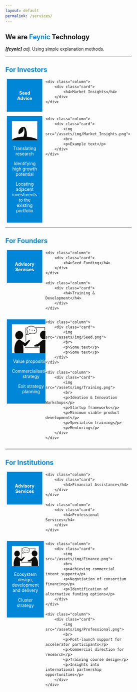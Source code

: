 ```yaml
---
layout: default
permalink: /services/
---
```

<style>
#myBtn {
  display: none; /* Hidden by default */
  position: fixed; /* Fixed/sticky position */
  bottom: 20px; /* Place the button at the bottom of the page */
  right: 30px; /* Place the button 30px from the right */
  z-index: 99; /* Make sure it does not overlap */
  border: none; /* Remove borders */
  outline: none; /* Remove outline */
  background-color: #0086d6; /* Set a background color */
  color: #ffffff; /* Text color */
  cursor: pointer; /* Add a mouse pointer on hover */
  padding: 15px; /* Some padding */
  border-radius: 10px; /* Rounded corners */
  font-size: 18px; /* Increase font size */
}

#myBtn:hover {
  background-color: #555; /* Add a dark-grey background on hover */
}

* {
  box-sizing: border-box;
}

/* Float four columns side by side */
.column {
  display: table-cell;
  float: left;
  width: 33%;
  padding: 0 10px;
  display: flex;
}

/* Remove extra left and right margins, due to padding in columns */
.row {
  margin: 0 -5px;
  flex: 1; 
  width: 100%;
}

/* Clear floats after the columns */
.row:after {
  content: "";
  display: table;
  clear: both;
}

/* Style the counter cards */
.card {
  box-shadow: 0 4px 8px 0 rgba(0, 0, 0, 0.2); /* this adds the "card" effect */
  padding: 16px;
  text-align: center;
  color: white;
  background-color: #0086d6;
  flex: 1;
}

/* Responsive columns - one column layout (vertical) on small screens */
@media screen and (max-width: 600px) {
  .column {
    width: 100%;
    display: block;
    margin-bottom: 20px;
  }
}
</style>

## We are <span style="color: #0086d6;">Feynic</span> Technology <button onclick="topFunction()" id="myBtn" title="Go to top">▲ Top</button>

***[fɛynic]*** *adj.* Using simple explanation methods.

***
	
## <a name="investors"></a><span style="color: #0086d6;">For Investors</span>

<div class="row">
	<div class="column">
		<div class="card">
			<h4>Seed Advice</h4>
		</div>
	</div>

	<div class="column">
		<div class="card">
			<h4>Market Insights</h4>
		</div>
	</div>
</div>

<div class="row">
	<div class="column">
		<div class="card">
			<img src="/assets/img/Seed.png">
			<br>
			<p>Translating research</p>
			<p>Identifying high growth potential</p>
			<p>Locating adjacent investments to the existing portfolio</p>
		</div>
	</div>
	
	<div class="column">
		<div class="card">
			<img src="/assets/img/Market_Insights.png">
			<br>
			<p>Example text</p>
		</div>
	</div>
</div>

***
	
## <a name="founders"></a><span style="color: #0086d6;">For Founders</span>

<div class="row">
	<div class="column">
		<div class="card">
			<h4>Advisory Services</h4>
		</div>
	</div>

	<div class="column">
		<div class="card">
			<h4>Seed Funding</h4>
		</div>
	</div>
	
	<div class="column">
		<div class="card">
			<h4>Training & Development</h4>
		</div>
	</div>
</div>

<div class="row">
	<div class="column">
		<div class="card">
			<img src="/assets/img/Advisory.png">
			<br>
			<p>Value proposition</p>
			<p>Commercialisation strategy</p>
			<p>Exit strategy planning</p>
		</div>
	</div>
	
	<div class="column">
		<div class="card">
			<img src="/assets/img/Seed.png">
			<br>
			<p>Some text</p>
			<p>Some text</p>
		</div>
	</div>
	
	<div class="column">
		<div class="card">
			<img src="/assets/img/Training.png">
			<br>
			<p>Ideation & Innovation Workshops</p>
			<p>Startup frameworks</p>
			<p>Minimum viable product development</p>
			<p>Specialism training</p>
			<p>Mentoring</p>
		</div>
	</div>
</div>

***

## <a name="institutions"></a><span style="color: #0086d6;">For Institutions</span>

<div class="row">
	<div class="column">
		<div class="card">
			<h4>Advisory Services</h4>
		</div>
	</div>

	<div class="column">
		<div class="card">
			<h4>Financial Assistance</h4>
		</div>
	</div>
	
	<div class="column">
		<div class="card">
			<h4>Professional Services</h4>
		</div>
	</div>			
</div>

<div class="row">
	<div class="column">
		<div class="card">
			<img src="/assets/img/Advisory.png">
			<br>
			<p>Ecosystem design, development and delivery</p>
			<p>Cluster strategy</p>
		</div>
	</div>

	<div class="column">
		<div class="card">
			<img src="/assets/img/Finance.png">
			<br>
			<p>Achieving commercial intent support</p>
			<p>Negotiation of consortium financing</p>
			<p>Identification of alternative funding options</p>
		</div>
	</div>
	
	<div class="column">
		<div class="card">
			<img src="/assets/img/Professional.png">
			<br>
			<p>Post-launch support for accelerator participants</p>
			<p>Commercial direction for research</p>
			<p>Training course design</p>
			<p>Insights into international partnership opportunities</p>
		</div>
	</div>			
</div>

<script>
//Get the button:
mybutton = document.getElementById("myBtn");

// When the user scrolls down 20px from the top of the document, show the button
window.onscroll = function() {scrollFunction()};

function scrollFunction() {
  if (document.body.scrollTop > 20 || document.documentElement.scrollTop > 20) {
    mybutton.style.display = "block";
  } else {
    mybutton.style.display = "none";
  }
}

// When the user clicks on the button, scroll to the top of the document
function topFunction() {
  document.body.scrollTop = 0; // For Safari
  document.documentElement.scrollTop = 0; // For Chrome, Firefox, IE and Opera
}
</script>